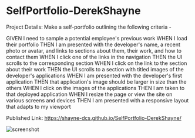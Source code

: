 # SelfPortfolio-DerekShayne

Project Details: Make a self-portfolio outlining the following criteria -

GIVEN I need to sample a potential employee's previous work
WHEN I load their portfolio
THEN I am presented with the developer's name, a recent photo or avatar, and links to sections about them, their work, and how to contact them
WHEN I click one of the links in the navigation
THEN the UI scrolls to the corresponding section
WHEN I click on the link to the section about their work
THEN the UI scrolls to a section with titled images of the developer's applications
WHEN I am presented with the developer's first application
THEN that application's image should be larger in size than the others
WHEN I click on the images of the applications
THEN I am taken to that deployed application
WHEN I resize the page or view the site on various screens and devices
THEN I am presented with a responsive layout that adapts to my viewport


Published Link: https://shayne-dcs.github.io/SelfPortfolio-DerekShayne/


![screenshot](https://user-images.githubusercontent.com/104949845/169625266-b9993816-7abd-46fd-9eb7-acab291435b4.PNG)
